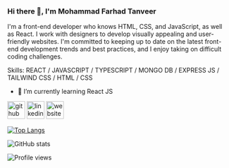 ### Hi there 👋, I'm Mohammad Farhad Tanveer
I'm a front-end developer who knows HTML, CSS, and JavaScript, as well as React. I work with designers to develop visually appealing and user-friendly websites. I'm committed to keeping up to date on the latest front-end development trends and best practices, and I enjoy taking on difficult coding challenges.


Skills: REACT / JAVASCRIPT / TYPESCRIPT / MONGO DB / EXPRESS JS / TAILWIND CSS / HTML / CSS

- 🌱 I’m currently learning React JS 


[<img src='https://cdn.jsdelivr.net/npm/simple-icons@3.0.1/icons/github.svg' alt='github' height='40'>](https://github.com/https://github.com/Farhad-Tanveer)  [<img src='https://cdn.jsdelivr.net/npm/simple-icons@3.0.1/icons/linkedin.svg' alt='linkedin' height='40'>](https://www.linkedin.com/in/https://www.linkedin.com/in/farhad-tanveer//)  [<img src='https://cdn.jsdelivr.net/npm/simple-icons@3.0.1/icons/icloud.svg' alt='website' height='40'>](https://farhadtanveer-portfolio.netlify.app/)  

[![Top Langs](https://github-readme-stats.vercel.app/api/top-langs/?username=https://github.com/Farhad-Tanveer)](https://github.com/anuraghazra/github-readme-stats)

![GitHub stats](https://github-readme-stats.vercel.app/api?username=https://github.com/Farhad-Tanveer&show_icons=true)  

![Profile views](https://gpvc.arturio.dev/https://github.com/Farhad-Tanveer)  
